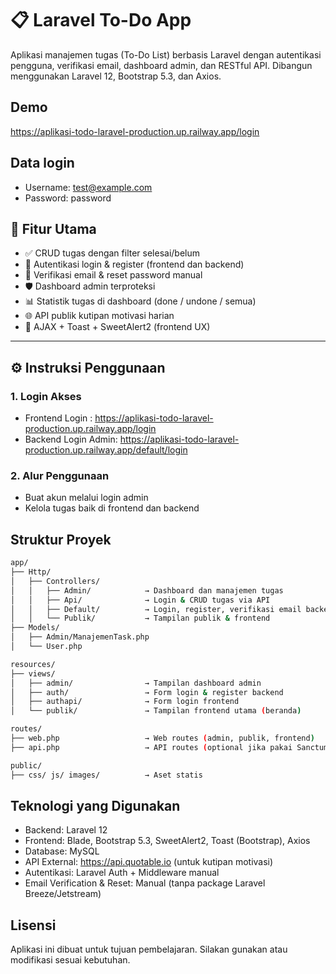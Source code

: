 # 📋 Laravel To-Do App

Aplikasi manajemen tugas (To-Do List) berbasis Laravel dengan autentikasi pengguna, verifikasi email, dashboard admin, dan RESTful API. Dibangun menggunakan Laravel 12, Bootstrap 5.3, dan Axios.

## Demo
https://aplikasi-todo-laravel-production.up.railway.app/login

## Data login
- Username: test@example.com
- Password: password

## 🚀 Fitur Utama

- ✅ CRUD tugas dengan filter selesai/belum
- 🔐 Autentikasi login & register (frontend dan backend)
- 📧 Verifikasi email & reset password manual
- 🛡️ Dashboard admin terproteksi
- 📊 Statistik tugas di dashboard (done / undone / semua)
- 🌐 API publik kutipan motivasi harian
- 🔄 AJAX + Toast + SweetAlert2 (frontend UX)

---

## ⚙️ Instruksi Penggunaan

### 1. Login Akses
- Frontend Login : https://aplikasi-todo-laravel-production.up.railway.app/login
- Backend Login Admin: https://aplikasi-todo-laravel-production.up.railway.app/default/login

### 2. Alur Penggunaan
- Buat akun melalui login admin
- Kelola tugas baik di frontend dan backend 

## Struktur Proyek
```bash
app/
├── Http/
│   ├── Controllers/
│   │   ├── Admin/            → Dashboard dan manajemen tugas
│   │   ├── Api/              → Login & CRUD tugas via API
│   │   ├── Default/          → Login, register, verifikasi email backend
│   │   └── Publik/           → Tampilan publik & frontend
├── Models/
│   ├── Admin/ManajemenTask.php
│   └── User.php

resources/
├── views/
│   ├── admin/                → Tampilan dashboard admin
│   ├── auth/                 → Form login & register backend
│   ├── authapi/              → Form login frontend
│   └── publik/               → Tampilan frontend utama (beranda)

routes/
├── web.php                   → Web routes (admin, publik, frontend)
├── api.php                   → API routes (optional jika pakai Sanctum)

public/
├── css/ js/ images/          → Aset statis
```

## Teknologi yang Digunakan
- Backend: Laravel 12
- Frontend: Blade, Bootstrap 5.3, SweetAlert2, Toast (Bootstrap), Axios
- Database: MySQL
- API External: https://api.quotable.io (untuk kutipan motivasi)
- Autentikasi: Laravel Auth + Middleware manual
- Email Verification & Reset: Manual (tanpa package Laravel Breeze/Jetstream)

## Lisensi
Aplikasi ini dibuat untuk tujuan pembelajaran. Silakan gunakan atau modifikasi sesuai kebutuhan.
